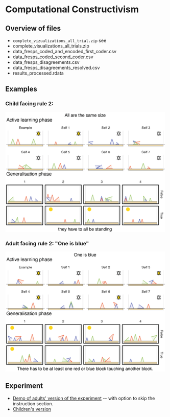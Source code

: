 # Computational Constructivism

## Overview of files

- `complete_vizualizations_all_trial.zip` see 
- complete_visualizations_all_trials.zip
- data_fresps_coded_and_encoded_first_coder.csv
- data_fresps_coded_second_coder.csv
- data_fresps_disagreements.csv
- data_fresps_disagreements_resolved.csv
- results_processed.rdata

## Examples

### Child facing rule 2: 
<img src="https://github.com/bramleyccslab/computational_constructivism/blob/161520ea8421765034e4aa2f7dad8b377e8f1179/examples/p10_child_yjheaxptzh_r2.png" width="500">

### Adult facing rule 2: "One is blue"
<img src="https://github.com/bramleyccslab/computational_constructivism/blob/161520ea8421765034e4aa2f7dad8b377e8f1179/examples/p75_adult_wsuhwfjzbr_r4.png" width="500">

## Experiment

- [Demo of adults' version of the experiment](https://eco.ppls.ed.ac.uk/~nbramley/zendo_kas/demo.html) -- with option to skip the instruction section.
- [Children's version](https://eco.ppls.ed.ac.uk/~nbramley/zendo_kids/task.html)
